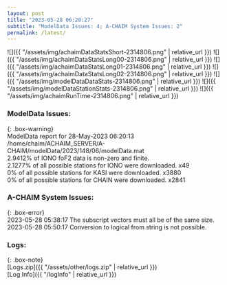 ```yaml
---
layout: post
title: "2023-05-28 06:20:27"
subtitle: "ModelData Issues: 4; A-CHAIM System Issues: 2"
permalink: /latest/
---
```


![]({{ "/assets/img/achaimDataStatsShort-2314806.png" | relative_url }})
![]({{ "/assets/img/achaimDataStatsLong00-2314806.png" | relative_url }})
![]({{ "/assets/img/achaimDataStatsLong01-2314806.png" | relative_url }})
![]({{ "/assets/img/achaimDataStatsLong02-2314806.png" | relative_url }})
![]({{ "/assets/img/modelDataDataStats-2314806.png" | relative_url }})
![]({{ "/assets/img/modelDataStationStats-2314806.png" | relative_url }})
![]({{ "/assets/img/achaimRunTime-2314806.png" | relative_url }})


### ModelData Issues:  
  
{: .box-warning}  
 ModelData report for 28-May-2023 06:20:13   
 /home/chaim/ACHAIM_SERVER/A-CHAIM/modelData/2023/148/06/modelData.mat   
 2.9412% of IONO foF2 data is non-zero and finite.   
 2.1277% of all possible stations for IONO were downloaded. x49   
 0% of all possible stations for KASI were downloaded. x3880   
 0% of all possible stations for CHAIN were downloaded. x2841   
  
### A-CHAIM System Issues:  
  
{: .box-error}  
2023-05-28 05:38:17 The subscript vectors must all be of the same size.  
2023-05-28 05:50:17 Conversion to logical from string is not possible.  

### Logs:  
  
{: .box-note}  
[Logs.zip]({{ "/assets/other/logs.zip" | relative_url }})  
[Log Info]({{ "/logInfo" | relative_url }})  
